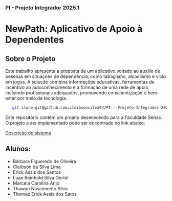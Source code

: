 ### PI - Projeto Integrador 2025.1

# NewPath: Aplicativo de Apoio à Dependentes
## Sobre o Projeto
Este trabalho apresenta a proposta de um aplicativo voltado ao auxílio de pessoas em situações de dependência, como tabagismo, alcoolismo e vício em jogos. A solução combina informações educativas, ferramentas de incentivo ao autoconhecimento e a formação de uma rede de apoio, incluindo profissionais adequados, promovendo conscientização e bem-estar por meio da tecnologia.




```bash
   git clone git@github.com:cleibsonsilva94/PI---Projeto-Integrador-2025.1.git
   ```

Este repositório contém um projeto desenvolvido para a Faculdade Senac. O projeto a ser implementado pode ser encontrado no link abaixo:  

[Descrição do sistema](https://github.com/BarbaraFdeOliveira/SENAC_PI/blob/main/Descri%C3%A7%C3%A3o/Descri%C3%A7%C3%A3o%20do%20sistema.md)  

## Alunos:
- Bárbara Figueredo de Oliveira 
- Cleibson da Silva Lima  
- Erick Assis dos Santos  
- Luan Reinhold Silva Oertel 
- Marcela Carolina Anjo 
- Thawan Nascimento Silva 
- Thomaz Erick Assis dos Satos 
